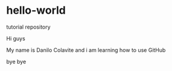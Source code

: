 # hello-world
tutorial repository

Hi guys

My name is Danilo Colavite and i am learning how to use GitHub

bye bye
